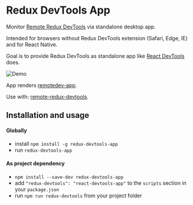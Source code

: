 # Redux DevTools App
Monitor [Remote Redux DevTools](https://github.com/zalmoxisus/remote-redux-devtools) via standalone desktop app. 

Intended for browsers without Redux DevTools extension (Safari, Edge, IE) and for React Native.

Goal is to provide Redux DevTools as standalone app like [React DevTools](https://github.com/facebook/react-devtools) does.

![Demo](https://adamfolwarczny.com/img/github/redux-devtools-app-demo.png)

App renders [remotedev-app](https://github.com/zalmoxisus/remotedev-app).

Use with: [remote-redux-devtools](https://github.com/zalmoxisus/remote-redux-devtools).

## Installation and usage
#### Globally
- install `npm install -g redux-devtools-app` 
- run `redux-devtools-app`
#### As project dependency
- `npm install --save-dev redux-devtools-app` 
- add `"redux-devtools": "react-devtools-app"` to the `scripts` section in your `package.json`
- run `npm run redux-devtools` from your project folder